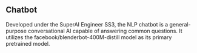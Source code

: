 ## Chatbot 
Developed under the SuperAI Engineer SS3, the NLP chatbot is a general-purpose conversational AI capable of answering common questions. It utilizes the facebook/blenderbot-400M-distill model as its primary pretrained model.
